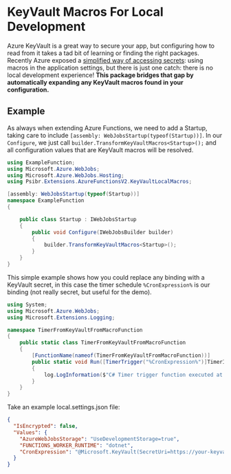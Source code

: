 # KeyVault Macros For Local Development

Azure KeyVault is a great way to secure your app, but configuring how to read from it takes a tad bit of learning or finding the right packages. Recently Azure exposed a [simplified way of accessing secrets](https://docs.microsoft.com/en-us/azure/app-service/app-service-key-vault-references): using macros in the application settings, but there is just one catch: there is no local development experience! **This package bridges that gap by automatically expanding any KeyVault macros found in your configuration.**

## Example
As always when extending Azure Functions, we need to add a Startup, taking care to include `[assembly: WebJobsStartup(typeof(Startup))]`. In our `Configure`, we just call `builder.TransformKeyVaultMacros<Startup>();` and all configuration values that are KeyVault macros will be resolved.

```csharp
using ExampleFunction;
using Microsoft.Azure.WebJobs;
using Microsoft.Azure.WebJobs.Hosting;
using Psibr.Extensions.AzureFunctionsV2.KeyVaultLocalMacros;

[assembly: WebJobsStartup(typeof(Startup))]
namespace ExampleFunction
{

    public class Startup : IWebJobsStartup
    {
        public void Configure(IWebJobsBuilder builder)
        {
            builder.TransformKeyVaultMacros<Startup>();
        }
    }
}

```

This simple example shows how you could replace any binding with a KeyVault secret, in this case the timer schedule `%CronExpression%` is our binding (not really secret, but useful for the demo).

```csharp
using System;
using Microsoft.Azure.WebJobs;
using Microsoft.Extensions.Logging;

namespace TimerFromKeyVaultFromMacroFunction
{
    public static class TimerFromKeyVaultFromMacroFunction
    {
        [FunctionName(nameof(TimerFromKeyVaultFromMacroFunction))]
        public static void Run([TimerTrigger("%CronExpression%")]TimerInfo myTimer, ILogger log)
        {
            log.LogInformation($"C# Timer trigger function executed at: {DateTime.Now}");
        }
    }
}
```

Take an example local.settings.json file:
```json
{
  "IsEncrypted": false,
  "Values": {
    "AzureWebJobsStorage": "UseDevelopmentStorage=true",
    "FUNCTIONS_WORKER_RUNTIME": "dotnet",
    "CronExpression": "@Microsoft.KeyVault(SecretUri=https://your-keyvault-name.vault.azure.net/secrets/Values--CronExpression/fbe973a92f674ce09e9c03d044499243)"
  }
}
```

